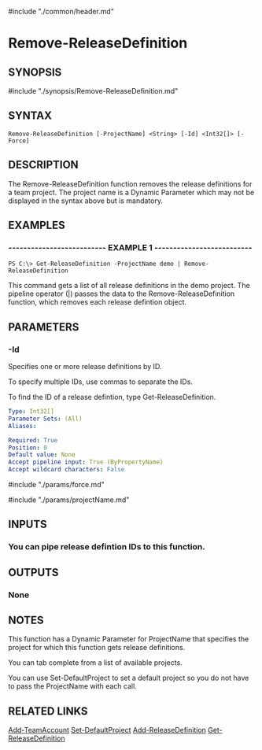 #include "./common/header.md"

# Remove-ReleaseDefinition

## SYNOPSIS
#include "./synopsis/Remove-ReleaseDefinition.md"

## SYNTAX

```
Remove-ReleaseDefinition [-ProjectName] <String> [-Id] <Int32[]> [-Force]
```

## DESCRIPTION
The Remove-ReleaseDefinition function removes the release definitions for a
team project.
The project name is a Dynamic Parameter which may not be
displayed in the syntax above but is mandatory.

## EXAMPLES

### -------------------------- EXAMPLE 1 --------------------------
```
PS C:\> Get-ReleaseDefinition -ProjectName demo | Remove-ReleaseDefinition
```

This command gets a list of all release definitions in the demo project.
The
pipeline operator (|) passes the data to the Remove-ReleaseDefinition
function, which removes each release defintion object.

## PARAMETERS

### -Id
Specifies one or more release definitions by ID.

To specify multiple IDs, use commas to separate the IDs.

To find the ID of a release defintion, type Get-ReleaseDefinition.

```yaml
Type: Int32[]
Parameter Sets: (All)
Aliases: 

Required: True
Position: 0
Default value: None
Accept pipeline input: True (ByPropertyName)
Accept wildcard characters: False
```

#include "./params/force.md"

#include "./params/projectName.md"

## INPUTS

### You can pipe release defintion IDs to this function.

## OUTPUTS

### None

## NOTES
This function has a Dynamic Parameter for ProjectName that specifies the
project for which this function gets release definitions.

You can tab complete from a list of available projects.

You can use Set-DefaultProject to set a default project so you do not have
to pass the ProjectName with each call.

## RELATED LINKS

[Add-TeamAccount](Add-TeamAccount.md)
[Set-DefaultProject](Set-DefaultProject.md)
[Add-ReleaseDefinition](Add-ReleaseDefinition.md)
[Get-ReleaseDefinition](Get-ReleaseDefinition.md)